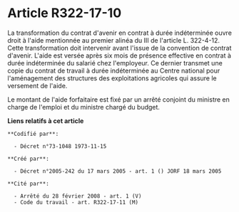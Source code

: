 # Article R322-17-10

La transformation du contrat d'avenir en contrat à durée indéterminée ouvre droit à l'aide mentionnée au premier alinéa du
III de l'article L. 322-4-12. Cette transformation doit intervenir avant l'issue de la convention de contrat d'avenir. L'aide
est versée après six mois de présence effective en contrat à durée indéterminée du salarié chez l'employeur. Ce dernier
transmet une copie du contrat de travail à durée indéterminée au Centre national pour l'aménagement des structures des
exploitations agricoles qui assure le versement de l'aide.

Le montant de l'aide forfaitaire est fixé par un arrêté conjoint du ministre en charge de l'emploi et du ministre chargé du
budget.

**Liens relatifs à cet article**

	**Codifié par**:

	  - Décret n°73-1048 1973-11-15

	**Créé par**:

	  - Décret n°2005-242 du 17 mars 2005 - art. 1 () JORF 18 mars 2005

	**Cité par**:

	  - Arrêté du 28 février 2008 - art. 1 (V)
	  - Code du travail - art. R322-17-11 (M)
